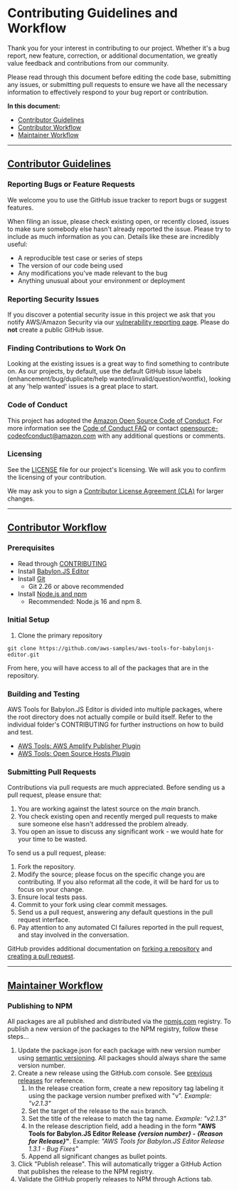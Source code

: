 # Contributing Guidelines and Workflow

Thank you for your interest in contributing to our project. Whether it's a bug report, new feature, correction, or additional documentation, we greatly value feedback and contributions from our community.

Please read through this document before editing the code base, submitting any issues, or submitting pull requests to ensure we have all the necessary information to effectively respond to your bug report or contribution.

**In this document:**

- [Contributor Guidelines](#contributor-guidelines)
- [Contributor Workflow](#contributor-workflow)
- [Maintainer Workflow](#maintainer-workflow)

---

## [Contributor Guidelines](#contributor-guidelines)

### Reporting Bugs or Feature Requests

We welcome you to use the GitHub issue tracker to report bugs or suggest features.

When filing an issue, please check existing open, or recently closed, issues to make sure somebody else hasn't already reported the issue. Please try to include as much information as you can. Details like these are incredibly useful:

- A reproducible test case or series of steps
- The version of our code being used
- Any modifications you've made relevant to the bug
- Anything unusual about your environment or deployment

### Reporting Security Issues

If you discover a potential security issue in this project we ask that you notify AWS/Amazon Security via our [vulnerability reporting page](http://aws.amazon.com/security/vulnerability-reporting/). Please do **not** create a public GitHub issue.

### Finding Contributions to Work On

Looking at the existing issues is a great way to find something to contribute on. As our projects, by default, use the default GitHub issue labels (enhancement/bug/duplicate/help wanted/invalid/question/wontfix), looking at any 'help wanted' issues is a great place to start.

### Code of Conduct

This project has adopted the [Amazon Open Source Code of Conduct](https://aws.github.io/code-of-conduct). For more information see the [Code of Conduct FAQ](https://aws.github.io/code-of-conduct-faq) or contact opensource-codeofconduct@amazon.com with any additional questions or comments.

### Licensing

See the [LICENSE](LICENSE) file for our project's licensing. We will ask you to confirm the licensing of your contribution.

We may ask you to sign a [Contributor License Agreement (CLA)](http://en.wikipedia.org/wiki/Contributor_License_Agreement) for larger changes.

---

## [Contributor Workflow](#contributor-workflow)

### Prerequisites

- Read through [CONTRIBUTING](CONTRIBUTING.md)
- Install [Babylon.JS Editor](http://editor.babylonjs.com/)
- Install [Git](https://git-scm.com/book/en/v2/Getting-Started-Installing-Git)
  - Git 2.26 or above recommended
- Install [Node.js and npm](https://docs.npmjs.com/downloading-and-installing-node-js-and-npm)
  - Recommended: Node.js 16 and npm 8.

### Initial Setup

1. Clone the primary repository

```
git clone https://github.com/aws-samples/aws-tools-for-babylonjs-editor.git
```

From here, you will have access to all of the packages that are in the repository.

### Building and Testing

AWS Tools for Babylon.JS Editor is divided into multiple packages, where the root directory does not actually compile or build itself. Refer to the individual folder's CONTRIBUTING for further instructions on how to build and test.

- [AWS Tools: AWS Amplify Publisher Plugin](aws-amplify-publisher-plugin/CONTRIBUTING.md#contributor-workflow)
- [AWS Tools: Open Source Hosts Plugin](open-source-hosts-plugin/CONTRIBUTING.md#contributor-workflow)

### Submitting Pull Requests

Contributions via pull requests are much appreciated. Before sending us a pull request, please ensure that:

1. You are working against the latest source on the _main_ branch.
2. You check existing open and recently merged pull requests to make sure someone else hasn't addressed the problem already.
3. You open an issue to discuss any significant work - we would hate for your time to be wasted.

To send us a pull request, please:

1. Fork the repository.
2. Modify the source; please focus on the specific change you are contributing. If you also reformat all the code, it will be hard for us to focus on your change.
3. Ensure local tests pass.
4. Commit to your fork using clear commit messages.
5. Send us a pull request, answering any default questions in the pull request interface.
6. Pay attention to any automated CI failures reported in the pull request, and stay involved in the conversation.

GitHub provides additional documentation on [forking a repository](https://help.github.com/articles/fork-a-repo/) and [creating a pull request](https://help.github.com/articles/creating-a-pull-request/).

---

## [Maintainer Workflow](#maintainer-workflow)

### Publishing to NPM

All packages are all published and distributed via the [npmjs.com](https://www.npmjs.com/) registry. To publish a new version of the packages to the NPM registry, follow these steps...

1. Update the package.json for each package with new version number using [semantic versioning](https://semver.org/). All packages should always share the same version number.
2. Create a new release using the GitHub.com console. See [previous releases](https://github.com/aws-samples/aws-tools-for-babylonjs-editor/releases) for reference.
   1. In the release creation form, create a new repository tag labeling it using the package version number prefixed with "v". _Example: "v2.1.3"_
   2. Set the target of the release to the `main` branch.
   3. Set the title of the release to match the tag name. _Example: "v2.1.3"_
   4. In the release description field, add a heading in the form **"AWS Tools for Babylon.JS Editor Release _{version number}_ - _{Reason for Release}_"**. Example: _"AWS Tools for Babylon.JS Editor Release 1.3.1 - Bug Fixes"_
   5. Append all significant changes as bullet points.
3. Click "Publish release". This will automatically trigger a GitHub Action that publishes the release to the NPM registry.
4. Validate the GitHub properly releases to NPM through Actions tab.
